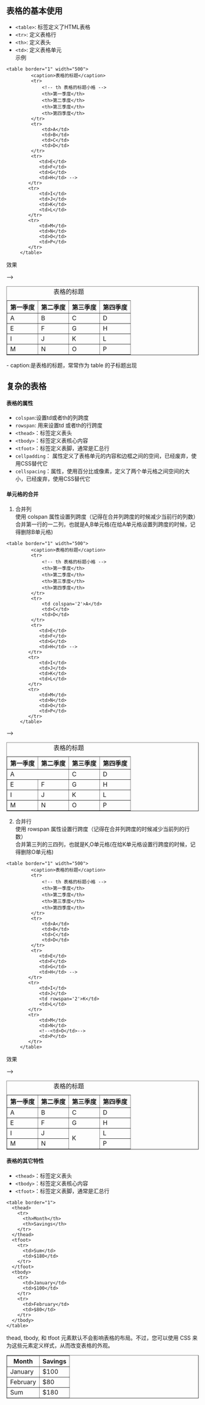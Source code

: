 ## 表格的基本使用
- ```<table>```: 标签定义了HTML表格   
- ```<tr>```: 定义表格行     
- ```<th>```: 定义表头    
- ```<td>```: 定义表格单元    
示例
```
<table border="1" width="500">
         <caption>表格的标题</caption>
         <tr>
             <!-- th 表格的标题小格 -->
             <th>第一季度</th>
             <th>第二季度</th>
             <th>第三季度</th>
             <th>第四季度</th>
         </tr>
         <tr>
             <td>A</td>
             <td>B</td> 
             <td>C</td>
             <td>D</td>
         </tr>
         <tr>
            <td>E</td>
            <td>F</td>
            <td>G</td>
            <td>H</td> -->
        </tr>
        <tr>
            <td>I</td>
            <td>J</td>
            <td>K</td>
            <td>L</td>
        </tr>
        <tr>
            <td>M</td>
            <td>N</td>
            <td>O</td>
            <td>P</td> 
        </tr>
     </table>
```
效果  
<table border="1" width="500">
         <caption>表格的标题</caption>
         <tr>
             <!-- th 表格的标题小格 -->
             <th>第一季度</th>
             <th>第二季度</th>
             <th>第三季度</th>
             <th>第四季度</th>
         </tr>
         <tr>
             <td>A</td>
             <td>B</td> 
             <td>C</td>
             <td>D</td>
         </tr>
         <tr>
            <td>E</td>
            <td>F</td>
            <td>G</td>
            <td>H</td> -->
        </tr>
        <tr>
            <td>I</td>
            <td>J</td>
            <td>K</td>
            <td>L</td>
        </tr>
        <tr>
            <td>M</td>
            <td>N</td>
            <td>O</td>
            <td>P</td> 
        </tr>
     </table>
- caption:是表格的标题，常常作为 table 的子标题出现   

## 复杂的表格   
#### 表格的属性       

- ```colspan```:设置td或者th的列跨度     
- ```rowspan```: 用来设置td 或者th的行跨度  
- ```<thead>```：标签定义表头    
- ```<tbody>```：标签定义表核心内容    
- ```<tfoot>```：标签定义表脚，通常是汇总行    
- ```cellpadding```： 属性定义了表格单元的内容和边框之间的空间，已经废弃，使用CSS替代它
- ```cellspacing```：属性，使用百分比或像素，定义了两个单元格之间空间的大小，已经废弃，使用CSS替代它

#### 单元格的合并
1. 合并列      
使用 colspan 属性设置列跨度（记得在合并列跨度的时候减少当前行的列数）     
合并第一行的一二列，也就是A,B单元格(在给A单元格设置列跨度的时候，记得删除B单元格)
```
<table border="1" width="500">
         <caption>表格的标题</caption>
         <tr>
             <!-- th 表格的标题小格 -->
             <th>第一季度</th>
             <th>第二季度</th>
             <th>第三季度</th>
             <th>第四季度</th>
         </tr>
         <tr>
             <td colspan='2'>A</td>
             <td>C</td>
             <td>D</td>
         </tr>
         <tr>
            <td>E</td>
            <td>F</td>
            <td>G</td>
            <td>H</td> -->
        </tr>
        <tr>
            <td>I</td>
            <td>J</td>
            <td>K</td>
            <td>L</td>
        </tr>
        <tr>
            <td>M</td>
            <td>N</td>
            <td>O</td>
            <td>P</td> 
        </tr>
     </table>
```
<table border="1" width="500">
         <caption>表格的标题</caption>
         <tr>
             <!-- th 表格的标题小格 -->
             <th>第一季度</th>
             <th>第二季度</th>
             <th>第三季度</th>
             <th>第四季度</th>
         </tr>
         <tr>
             <td colspan='2'>A</td>
             <td>C</td>
             <td>D</td>
         </tr>
         <tr>
            <td>E</td>
            <td>F</td>
            <td>G</td>
            <td>H</td> -->
        </tr>
        <tr>
            <td>I</td>
            <td>J</td>
            <td>K</td>
            <td>L</td>
        </tr>
        <tr>
            <td>M</td>
            <td>N</td>
            <td>O</td>
            <td>P</td> 
        </tr>
     </table>
     
2. 合并行   
使用 rowspan 属性设置行跨度（记得在合并列跨度的时候减少当前列的行数）     
合并第三列的三四列，也就是K,O单元格(在给K单元格设置行跨度的时候，记得删除O单元格)
```
<table border="1" width="500">
         <caption>表格的标题</caption>
         <tr>
             <!-- th 表格的标题小格 -->
             <th>第一季度</th>
             <th>第二季度</th>
             <th>第三季度</th>
             <th>第四季度</th>
         </tr>
         <tr>
             <td>A</td>
             <td>B</td> 
             <td>C</td>
             <td>D</td>
         </tr>
         <tr>
            <td>E</td>
            <td>F</td>
            <td>G</td>
            <td>H</td> -->
        </tr>
        <tr>
            <td>I</td>
            <td>J</td>
            <td rowspan='2'>K</td>
            <td>L</td>
        </tr>
        <tr>
            <td>M</td>
            <td>N</td>
            <!--<td>O</td>-->
            <td>P</td> 
        </tr>
     </table>
```
效果
<table border="1" width="500">
         <caption>表格的标题</caption>
         <tr>
             <!-- th 表格的标题小格 -->
             <th>第一季度</th>
             <th>第二季度</th>
             <th>第三季度</th>
             <th>第四季度</th>
         </tr>
         <tr>
             <td>A</td>
             <td>B</td> 
             <td>C</td>
             <td>D</td>
         </tr>
         <tr>
            <td>E</td>
            <td>F</td>
            <td>G</td>
            <td>H</td> -->
        </tr>
        <tr>
            <td>I</td>
            <td>J</td>
            <td rowspan='2'>K</td>
            <td>L</td>
        </tr>
        <tr>
            <td>M</td>
            <td>N</td>
            <!--<td>O</td>-->
            <td>P</td> 
        </tr>
     </table>   
     
#### 表格的其它特性        

- ```<thead>```：标签定义表头    
- ```<tbody>```：标签定义表核心内容    
- ```<tfoot>```：标签定义表脚，通常是汇总行     
```
<table border="1">
  <thead>
    <tr>
      <th>Month</th>
      <th>Savings</th>
    </tr>
  </thead>
  <tfoot>
    <tr>
      <td>Sum</td>
      <td>$180</td>
    </tr>
  </tfoot>
  <tbody>
    <tr>
      <td>January</td>
      <td>$100</td>
    </tr>
    <tr>
      <td>February</td>
      <td>$80</td>
    </tr>
  </tbody>
</table>
```
thead, tbody, 和 tfoot 元素默认不会影响表格的布局。不过，您可以使用 CSS 来为这些元素定义样式，从而改变表格的外观。
<table border="1">
  <thead>
    <tr>
      <th>Month</th>
      <th>Savings</th>
    </tr>
  </thead>
  <tfoot>
    <tr>
      <td>Sum</td>
      <td>$180</td>
    </tr>
  </tfoot>
  <tbody>
    <tr>
      <td>January</td>
      <td>$100</td>
    </tr>
    <tr>
      <td>February</td>
      <td>$80</td>
    </tr>
  </tbody>
</table>

